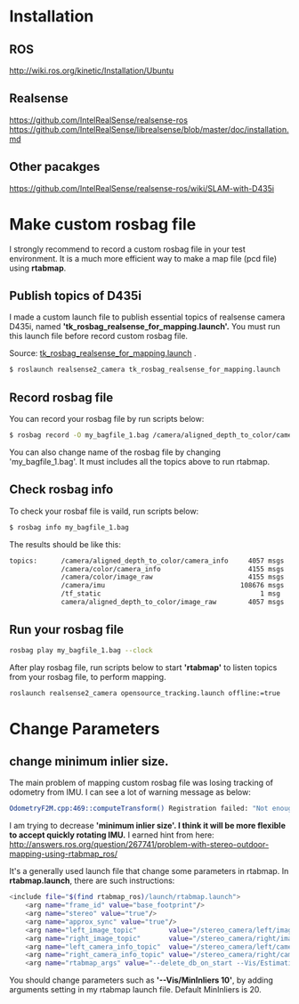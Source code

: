 # Installation

## ROS
http://wiki.ros.org/kinetic/Installation/Ubuntu

## Realsense
https://github.com/IntelRealSense/realsense-ros
https://github.com/IntelRealSense/librealsense/blob/master/doc/installation.md

## Other pacakges
https://github.com/IntelRealSense/realsense-ros/wiki/SLAM-with-D435i


# Make custom rosbag file
I strongly recommend to record a custom rosbag file in your test environment. It is a much more efficient way to make a map file (pcd file) using __rtabmap__. 

## Publish topics of D435i
I made a custom launch file to publish essential topics of realsense camera D435i, named __'tk_rosbag_realsense_for_mapping.launch'.__ You must run this launch file before record custom rosbag file. 

Source: [tk_rosbag_realsense_for_mapping.launch](tk_rosbag_realsense_for_mapping.launch) .

```bash
$ roslaunch realsense2_camera tk_rosbag_realsense_for_mapping.launch
```

## Record rosbag file
You can record your rosbag file by run scripts below:

```bash
$ rosbag record -O my_bagfile_1.bag /camera/aligned_depth_to_color/camera_info  camera/aligned_depth_to_color/image_raw /camera/color/camera_info /camera/color/image_raw /camera/imu /camera/imu_info /tf_static
```
You can also change name of the rosbag file by changing 'my_bagfile_1.bag'. It must includes all the topics above to run rtabmap.

## Check rosbag info
To check your rosbaf file is vaild, run scripts below:

```bash
$ rosbag info my_bagfile_1.bag
```
The results should be like this:
```bash
topics:      /camera/aligned_depth_to_color/camera_info     4057 msgs    : sensor_msgs/CameraInfo
             /camera/color/camera_info                      4155 msgs    : sensor_msgs/CameraInfo
             /camera/color/image_raw                        4155 msgs    : sensor_msgs/Image     
             /camera/imu                                  108676 msgs    : sensor_msgs/Imu       
             /tf_static                                        1 msg     : tf2_msgs/TFMessage    
             camera/aligned_depth_to_color/image_raw        4057 msgs    : sensor_msgs/Image
```


## Run your rosbag file
```bash
rosbag play my_bagfile_1.bag --clock
```
After play rosbag file, run scripts below to start __'rtabmap'__ to listen topics from your rosbag file, to perform mapping.

```bash
roslaunch realsense2_camera opensource_tracking.launch offline:=true
```

# Change Parameters

## change minimum inlier size. 
The main problem of mapping custom rosbag file was losing tracking of odometry from IMU. I can see a lot of warning message as below: 
```bash
OdometryF2M.cpp:469::computeTransform() Registration failed: "Not enough inliers 0/20 (matches=5) between -1 and 795"
```

I am trying to decrease __'minimum inlier size'. I think it will be more flexible to accept quickly rotating IMU.__ I earned hint from here:
http://answers.ros.org/question/267741/problem-with-stereo-outdoor-mapping-using-rtabmap_ros/

It's a generally used launch file that change some parameters in rtabmap. In __rtabmap.launch__, there are such instructions:

```bash
<include file="$(find rtabmap_ros)/launch/rtabmap.launch">
    <arg name="frame_id" value="base_footprint"/>
    <arg name="stereo" value="true"/>
    <arg name="approx_sync" value="true"/>
    <arg name="left_image_topic"        value="/stereo_camera/left/image_rect_color" />
    <arg name="right_image_topic"       value="/stereo_camera/right/image_rect" /> 
    <arg name="left_camera_info_topic"  value="/stereo_camera/left/camera_info_throttle" />
    <arg name="right_camera_info_topic" value="/stereo_camera/right/camera_info_throttle" />
    <arg name="rtabmap_args" value="--delete_db_on_start --Vis/EstimationType 1 --Vis/MaxDepth 0 --GFTT/QualityLevel 0.00001 --Stereo/MinDisparity 0 --Stereo/MaxDisparity 64 --Vis/RoiRatios '0 0 0 .2' --Kp/RoiRatios '0 0 0 .2' --Odom/GuessMotion true --Vis/MinInliers 10 --Vis/BundleAdjustment 1 --OdomF2M/BundleAdjustment 1 --Vis/CorNNDR 0.6 --Vis/CorGuessWinSize 20 --Vis/PnPFlags 0"/>
```
You should change parameters such as  __'--Vis/MinInliers 10'__, by adding arguments setting in my rtabmap launch file. Default MinInliers is 20. 
